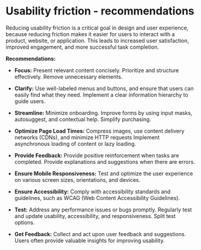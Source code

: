 # Usability friction - recommendations

Reducing usability friction is a critical goal in design and user experience, because reducing friction makes it easier for users to interact with a product, website, or application. This leads to increased user satisfaction, improved engagement, and more successful task completion.

**Recommendations:**

* **Focus:** Present relevant content concisely. Prioritize and structure effectively. Remove unnecessary elements.
  
* **Clarify:** Use well-labeled menus and buttons, and ensure that users can easily find what they need. Implement a clear information hierarchy to guide users.

* **Streamline:** Minimize onboarding. Improve forms by using input masks, autosuggest, and contextual help. Simplify purchasing.
 
* **Optimize Page Load Times:** Compress images, use content delivery networks (CDNs), and minimize HTTP requests  Implement asynchronous loading of content or lazy loading.

* **Provide Feedback:** Provide positive reinforcement when tasks are completed. Provide explanations and suggestions when there are errors.

* **Ensure Mobile Responsiveness:** Test and optimize the user experience on various screen sizes, orientations, and devices.

* **Ensure Accessibility:** Comply with accessibility standards and guidelines, such as WCAG (Web Content Accessibility Guidelines).

* **Test:** Address any performance issues or bugs promptly. Regularly test and update usability, accessibility, and responsiveness. Split test options.

* **Get Feedback:** Collect and act upon user feedback and suggestions. Users often provide valuable insights for improving usability.
